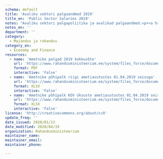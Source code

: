 ```yaml
---
schema: default
title: 'Avaliku sektori palgaandmed 2019'
title_en: 'Public Sector Salaries 2019'
notes: "Avaliku sektori palgapoliitika ja avalikud palgaandmed.<p><a href='https://www.rahandusministeerium.ee/et/riigi-personalipoliitika/palgapoliitika'>https://www.rahandusministeerium.ee/et/riigi-personalipoliitika/palgapoliitika</a></p>"
notes_en: ''
department: ''
category:
  - Majandus ja rahandus
category_en:
  - Economy and Finance
resources:
  - name: 'Ametnike palgad 2019 kokkuvõte'
    url: 'https://www.rahandusministeerium.ee/system/files_force/document_files/2019_ametnike_palkade_kokkuvote.pdf?download=1'
    format: PDF
    interactive: 'False'
  - name: 'Ametnike põhipalk riigi ametiasutustes 01.04.2019 seisuga'
    url: 'https://www.rahandusministeerium.ee/system/files_force/document_files/riik_pohipalk_01.04.2019.xlsx?download=1'
    format: XLSX
    interactive: 'False'
  - name: 'Ametnike põhipalk KOV üksuste ametiasutustes 01.04.2019 seisuga'
    url: 'https://www.rahandusministeerium.ee/system/files_force/document_files/kov_pohipalk_01.04.2019.xlsx?download=1'
    format: XLSX
    interactive: 'False'
license: 'http://creativecommons.org/about/cc0'
update_freq: ''
date_issued: 2020/01/13
date_modified: 2020/04/19
organization: Rahandusministeerium
maintainer_name: 
maintainer_email: 
maintainer_phone:

---
```

